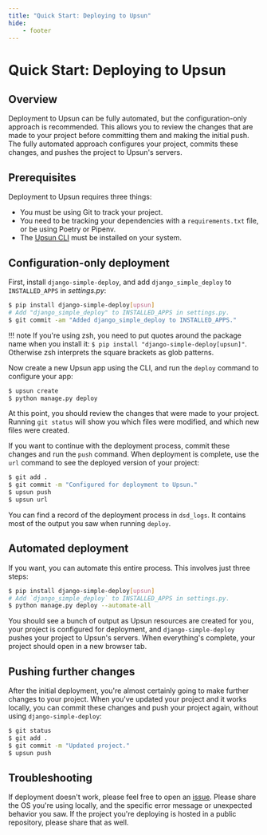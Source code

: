 ```yaml
---
title: "Quick Start: Deploying to Upsun"
hide:
    - footer
---
```


# Quick Start: Deploying to Upsun

## Overview

Deployment to Upsun can be fully automated, but the configuration-only approach is recommended. This allows you to review the changes that are made to your project before committing them and making the initial push. The fully automated approach configures your project, commits these changes, and pushes the project to Upsun's servers.

## Prerequisites

Deployment to Upsun requires three things:

- You must be using Git to track your project.
- You need to be tracking your dependencies with a `requirements.txt` file, or be using Poetry or Pipenv.
- The [Upsun CLI](https://docs.upsun.com/administration/cli.html) must be installed on your system.

## Configuration-only deployment

First, install `django-simple-deploy`, and add `django_simple_deploy` to `INSTALLED_APPS` in *settings.py*:

```sh
$ pip install django-simple-deploy[upsun]
# Add "django_simple_deploy" to INSTALLED_APPS in settings.py.
$ git commit -am "Added django_simple_deploy to INSTALLED_APPS."
```

!!! note
    If you're using zsh, you need to put quotes around the package name when you install it: `$ pip install "django-simple-deploy[upsun]"`. Otherwise zsh interprets the square brackets as glob patterns.

Now create a new Upsun app using the CLI, and run the `deploy` command to configure your app:

```sh
$ upsun create
$ python manage.py deploy
```

At this point, you should review the changes that were made to your project. Running `git status` will show you which files were modified, and which new files were created.

If you want to continue with the deployment process, commit these changes and run the `push` command. When deployment is complete, use the `url` command to see the deployed version of your project:

```sh
$ git add .
$ git commit -m "Configured for deployment to Upsun."
$ upsun push
$ upsun url
```

You can find a record of the deployment process in `dsd_logs`. It contains most of the output you saw when running `deploy`.

## Automated deployment

If you want, you can automate this entire process. This involves just three steps:

```sh
$ pip install django-simple-deploy[upsun]
# Add `django_simple_deploy` to INSTALLED_APPS in settings.py.
$ python manage.py deploy --automate-all
```

You should see a bunch of output as Upsun resources are created for you, your project is configured for deployment, and `django-simple-deploy` pushes your project to Upsun's servers. When everything's complete, your project should open in a new browser tab.

## Pushing further changes

After the initial deployment, you're almost certainly going to make further changes to your project. When you've updated your project and it works locally, you can commit these changes and push your project again, without using `django-simple-deploy`:

```sh
$ git status
$ git add .
$ git commit -m "Updated project."
$ upsun push
```

## Troubleshooting

If deployment doesn't work, please feel free to open an [issue](https://github.com/django-simple-deploy/django-simple-deploy/issues). Please share the OS you're  using locally, and the specific error message or unexpected behavior you saw. If the project you're deploying is hosted in a public repository, please share that as well.

